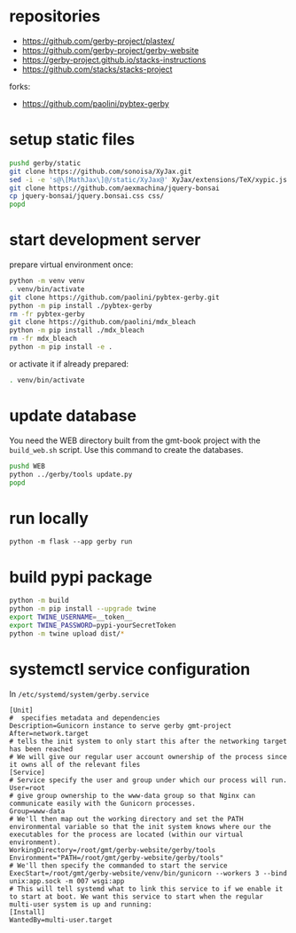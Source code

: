 # repositories

* https://github.com/gerby-project/plastex/
* https://github.com/gerby-project/gerby-website
* https://gerby-project.github.io/stacks-instructions
* https://github.com/stacks/stacks-project

forks:

* https://github.com/paolini/pybtex-gerby


# setup static files

```bash
pushd gerby/static
git clone https://github.com/sonoisa/XyJax.git
sed -i -e 's@\[MathJax\]@/static/XyJax@' XyJax/extensions/TeX/xypic.js
git clone https://github.com/aexmachina/jquery-bonsai
cp jquery-bonsai/jquery.bonsai.css css/
popd
```

# start development server

prepare virtual environment once:

```bash
python -m venv venv
. venv/bin/activate
git clone https://github.com/paolini/pybtex-gerby.git
python -m pip install ./pybtex-gerby
rm -fr pybtex-gerby
git clone https://github.com/paolini/mdx_bleach
python -m pip install ./mdx_bleach
rm -fr mdx_bleach
python -m pip install -e .
```

or activate it if already prepared:

```bash
. venv/bin/activate
```

# update database

You need the WEB directory built from the gmt-book project with the `build_web.sh` script. Use this command to create the databases.

```bash
pushd WEB
python ../gerby/tools update.py
popd
```

# run locally

```
python -m flask --app gerby run
```

# build pypi package

```bash
python -m build
python -m pip install --upgrade twine
export TWINE_USERNAME=__token__
export TWINE_PASSWORD=pypi-yourSecretToken
python -m twine upload dist/*

```

# systemctl service configuration

In `/etc/systemd/system/gerby.service`

```
[Unit]
#  specifies metadata and dependencies
Description=Gunicorn instance to serve gerby gmt-project
After=network.target
# tells the init system to only start this after the networking target has been reached
# We will give our regular user account ownership of the process since it owns all of the relevant files
[Service]
# Service specify the user and group under which our process will run.
User=root
# give group ownership to the www-data group so that Nginx can communicate easily with the Gunicorn processes.
Group=www-data
# We'll then map out the working directory and set the PATH environmental variable so that the init system knows where our the executables for the process are located (within our virtual environment).
WorkingDirectory=/root/gmt/gerby-website/gerby/tools
Environment="PATH=/root/gmt/gerby-website/gerby/tools"
# We'll then specify the commanded to start the service
ExecStart=/root/gmt/gerby-website/venv/bin/gunicorn --workers 3 --bind unix:app.sock -m 007 wsgi:app
# This will tell systemd what to link this service to if we enable it to start at boot. We want this service to start when the regular multi-user system is up and running:
[Install]
WantedBy=multi-user.target
```